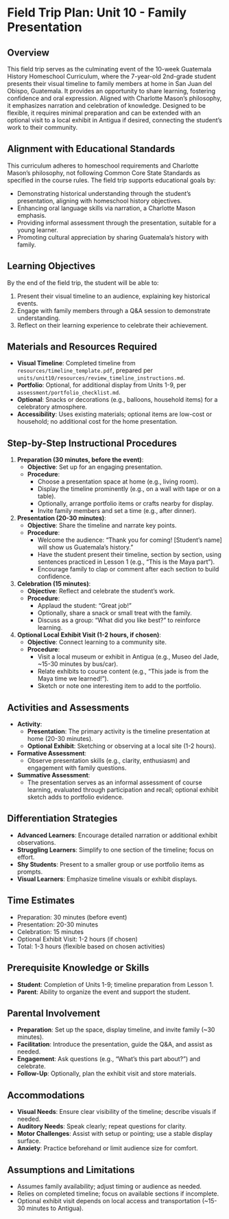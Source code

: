 # Field Trip Plan: Unit 10 - Family Presentation

## Overview
This field trip serves as the culminating event of the 10-week Guatemala History Homeschool Curriculum, where the 7-year-old 2nd-grade student presents their visual timeline to family members at home in San Juan del Obispo, Guatemala. It provides an opportunity to share learning, fostering confidence and oral expression. Aligned with Charlotte Mason’s philosophy, it emphasizes narration and celebration of knowledge. Designed to be flexible, it requires minimal preparation and can be extended with an optional visit to a local exhibit in Antigua if desired, connecting the student’s work to their community.

## Alignment with Educational Standards
This curriculum adheres to homeschool requirements and Charlotte Mason’s philosophy, not following Common Core State Standards as specified in the course rules. The field trip supports educational goals by:
- Demonstrating historical understanding through the student’s presentation, aligning with homeschool history objectives.
- Enhancing oral language skills via narration, a Charlotte Mason emphasis.
- Providing informal assessment through the presentation, suitable for a young learner.
- Promoting cultural appreciation by sharing Guatemala’s history with family.

## Learning Objectives
By the end of the field trip, the student will be able to:
1. Present their visual timeline to an audience, explaining key historical events.
2. Engage with family members through a Q&A session to demonstrate understanding.
3. Reflect on their learning experience to celebrate their achievement.

## Materials and Resources Required
- **Visual Timeline**: Completed timeline from `resources/timeline_template.pdf`, prepared per `units/unit10/resources/review_timeline_instructions.md`.
- **Portfolio**: Optional, for additional display from Units 1-9, per `assessment/portfolio_checklist.md`.
- **Optional**: Snacks or decorations (e.g., balloons, household items) for a celebratory atmosphere.
- **Accessibility**: Uses existing materials; optional items are low-cost or household; no additional cost for the home presentation.

## Step-by-Step Instructional Procedures
1. **Preparation (30 minutes, before the event)**:
   - **Objective**: Set up for an engaging presentation.
   - **Procedure**:
     - Choose a presentation space at home (e.g., living room).
     - Display the timeline prominently (e.g., on a wall with tape or on a table).
     - Optionally, arrange portfolio items or crafts nearby for display.
     - Invite family members and set a time (e.g., after dinner).
2. **Presentation (20-30 minutes)**:
   - **Objective**: Share the timeline and narrate key points.
   - **Procedure**:
     - Welcome the audience: “Thank you for coming! [Student’s name] will show us Guatemala’s history.”
     - Have the student present their timeline, section by section, using sentences practiced in Lesson 1 (e.g., “This is the Maya part”).
     - Encourage family to clap or comment after each section to build confidence.
3. **Celebration (15 minutes)**:
   - **Objective**: Reflect and celebrate the student’s work.
   - **Procedure**:
     - Applaud the student: “Great job!”
     - Optionally, share a snack or small treat with the family.
     - Discuss as a group: “What did you like best?” to reinforce learning.
4. **Optional Local Exhibit Visit (1-2 hours, if chosen)**:
   - **Objective**: Connect learning to a community site.
   - **Procedure**:
     - Visit a local museum or exhibit in Antigua (e.g., Museo del Jade, ~15-30 minutes by bus/car).
     - Relate exhibits to course content (e.g., “This jade is from the Maya time we learned!”).
     - Sketch or note one interesting item to add to the portfolio.

## Activities and Assessments
- **Activity**:
  - **Presentation**: The primary activity is the timeline presentation at home (20-30 minutes).
  - **Optional Exhibit**: Sketching or observing at a local site (1-2 hours).
- **Formative Assessment**:
  - Observe presentation skills (e.g., clarity, enthusiasm) and engagement with family questions.
- **Summative Assessment**:
  - The presentation serves as an informal assessment of course learning, evaluated through participation and recall; optional exhibit sketch adds to portfolio evidence.

## Differentiation Strategies
- **Advanced Learners**: Encourage detailed narration or additional exhibit observations.
- **Struggling Learners**: Simplify to one section of the timeline; focus on effort.
- **Shy Students**: Present to a smaller group or use portfolio items as prompts.
- **Visual Learners**: Emphasize timeline visuals or exhibit displays.

## Time Estimates
- Preparation: 30 minutes (before event)
- Presentation: 20-30 minutes
- Celebration: 15 minutes
- Optional Exhibit Visit: 1-2 hours (if chosen)
- Total: 1-3 hours (flexible based on chosen activities)

## Prerequisite Knowledge or Skills
- **Student**: Completion of Units 1-9; timeline preparation from Lesson 1.
- **Parent**: Ability to organize the event and support the student.

## Parental Involvement
- **Preparation**: Set up the space, display timeline, and invite family (~30 minutes).
- **Facilitation**: Introduce the presentation, guide the Q&A, and assist as needed.
- **Engagement**: Ask questions (e.g., “What’s this part about?”) and celebrate.
- **Follow-Up**: Optionally, plan the exhibit visit and store materials.

## Accommodations
- **Visual Needs**: Ensure clear visibility of the timeline; describe visuals if needed.
- **Auditory Needs**: Speak clearly; repeat questions for clarity.
- **Motor Challenges**: Assist with setup or pointing; use a stable display surface.
- **Anxiety**: Practice beforehand or limit audience size for comfort.

## Assumptions and Limitations
- Assumes family availability; adjust timing or audience as needed.
- Relies on completed timeline; focus on available sections if incomplete.
- Optional exhibit visit depends on local access and transportation (~15-30 minutes to Antigua).
